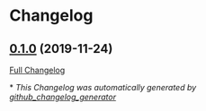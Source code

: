 # Changelog

## [0.1.0](https://github.com/autosuite/autocommit/tree/0.1.0) (2019-11-24)

[Full Changelog](https://github.com/autosuite/autocommit/compare/ed63c7d434f31c2fcac6f5b767a25efeb084f8c7...0.1.0)

\* *This Changelog was automatically generated by [github_changelog_generator](https://github.com/github-changelog-generator/github-changelog-generator)*
